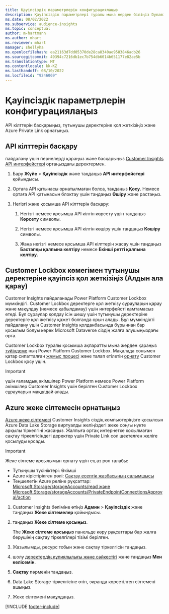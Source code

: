 ```yaml
---
title: Қауіпсіздік параметрлерін конфигурациялаңыз
description: Қауіпсіздік параметрлері туралы мына жерден біліңіз Dynamics 365 Customer Insights.
ms.date: 08/02/2022
ms.subservice: audience-insights
ms.topic: conceptual
author: m-hartmann
ms.author: mhart
ms.reviewer: mhart
manager: shellyha
ms.openlocfilehash: ea21163d7dd05370de28ca8340ae9583846adb26
ms.sourcegitcommit: 49394c7216db1ec7b754db6014b651177e82ae5b
ms.translationtype: MT
ms.contentlocale: kk-KZ
ms.lasthandoff: 08/10/2022
ms.locfileid: "9246069"
---
```

# <a name="configure-security-settings"></a>Қауіпсіздік параметрлерін конфигурациялаңыз

API кілттерін басқарыңыз, тұтынушы деректеріне қол жеткізіңіз және Azure Private Link орнатыңыз.

## <a name="manage-api-keys"></a>API кілттерін басқару

пайдалану үшін пернелерді қараңыз және басқарыңыз [Customer Insights API интерфейстері](apis.md) ортаңыздағы деректермен.

1. Бару **Жүйе** > **Қауіпсіздік** және таңдаңыз **API интерфейстері** қойындысы.

1. Ортаға API қатынасы орнатылмаған болса, таңдаңыз **Қосу**. Немесе ортаға API қатынасын блоктау үшін таңдаңыз **Өшіру** және растаңыз.

1. Негізгі және қосымша API кілттерін басқару:

   1. Негізгі немесе қосымша API кілтін көрсету үшін таңдаңыз **Көрсету** символы.

   1. Негізгі немесе қосымша API кілтін көшіру үшін таңдаңыз **Көшіру** символы.

   1. Жаңа негізгі немесе қосымша API кілттерін жасау үшін таңдаңыз **Бастапқы қалпына келтіру** немесе **Екінші ретті қалпына келтіру**.

## <a name="securely-access-customer-data-with-customer-lockbox-preview"></a>Customer Lockbox көмегімен тұтынушы деректеріне қауіпсіз қол жеткізіңіз (Алдын ала қарау)

Customer Insights пайдаланады Power Platform Customer Lockbox мүмкіндігі. Customer Lockbox деректерге қол жеткізу сұрауларын қарау және мақұлдау (немесе қабылдамау) үшін интерфейсті қамтамасыз етеді. Бұл сұраулар қолдау ісін шешу үшін тұтынушы деректеріне деректерге қол жеткізу қажет болғанда орын алады. Бұл мүмкіндікті пайдалану үшін Customer Insights қолданбасында бұрыннан бар қосылым болуы керек Microsoft Dataverse сіздің жалға алушыңыздағы орта.

Customer Lockbox туралы қосымша ақпаратты мына жерден қараңыз [түйіндеме](/power-platform/admin/about-lockbox#summary) ның Power Platform Customer Lockbox. Мақалада сонымен қатар сипатталған [жұмыс процесі](/power-platform/admin/about-lockbox#workflow) және талап етілетін [орнату](/power-platform/admin/about-lockbox#enable-the-lockbox-policy) Customer Lockbox қосу үшін.

> [!IMPORTANT]
> үшін ғаламдық әкімшілер Power Platform немесе Power Platform әкімшілер Customer Insights үшін берілген Customer Lockbox сұрауларын мақұлдай алады.

## <a name="set-up-an-azure-private-link"></a>Azure жеке сілтемесін орнатыңыз

[Azure жеке сілтемесі](/azure/private-link/private-link-overview) Customer Insights сіздің компьютеріңізге қосылсын Azure Data Lake Storage виртуалды желіңіздегі жеке соңғы нүкте арқылы тіркелгіні жасаңыз. Жалпыға ортақ интернетке қосылмаған сақтау тіркелгісіндегі деректер үшін Private Link сол шектелген желіге қосылуды қосады.

> [!IMPORTANT]
> Жеке сілтеме қосылымын орнату үшін ең аз рөл талабы:
>
> - Тұтынушы түсініктері: Әкімші
> - Azure кірістірілген рөлі: [Сақтау есептік жазбасының салымшысы](/azure/role-based-access-control/built-in-roles#storage-account-contributor)
> - Теңшелетін Azure рөліне рұқсаттар: [Microsoft.Storage/storageAccounts/read және Microsoft.Storage/storageAccounts/PrivateEndpointConnectionsApproval/action](/azure/role-based-access-control/resource-provider-operations#microsoftstorage)

1. Customer Insights бөліміне өтіңіз **Админ** > **Қауіпсіздік** және таңдаңыз **Жеке сілтемелер** қойындысы.

1. таңдаңыз **Жеке сілтеме қосыңыз**.

   The **Жеке сілтеме қосыңыз** панельде көру рұқсаттары бар жалға берушінің сақтау тіркелгілері тізімі берілген.

1. Жазылымды, ресурс тобын және сақтау тіркелгісін таңдаңыз.

1. шолу [деректердің құпиялылығы және сәйкестігі](connections.md#data-privacy-and-compliance) және таңдаңыз **Мен келісемін**.

1. **Сақтау** пәрменін таңдаңыз.

1. Data Lake Storage тіркелгісіне өтіп, экранда көрсетілген сілтемені ашыңыз.

1. Жеке сілтемені мақұлдаңыз.


[!INCLUDE [footer-include](includes/footer-banner.md)]
